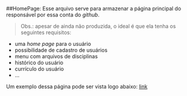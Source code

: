 ##HomePage:
Esse arquivo serve para armazenar a página principal do responsável por essa conta do _github_.

> Obs.: apesar de ainda não produzida, o ideal é que ela tenha os seguintes requisitos:
- uma _home page_ para o usuário
- possibilidade de cadastro de usuários 
- menu com arquivos de disciplinas 
- histórico do usuário
- currículo do usuário 
- ...

Um exemplo dessa página pode ser vista logo abaixo:
[link](home.png)

 

